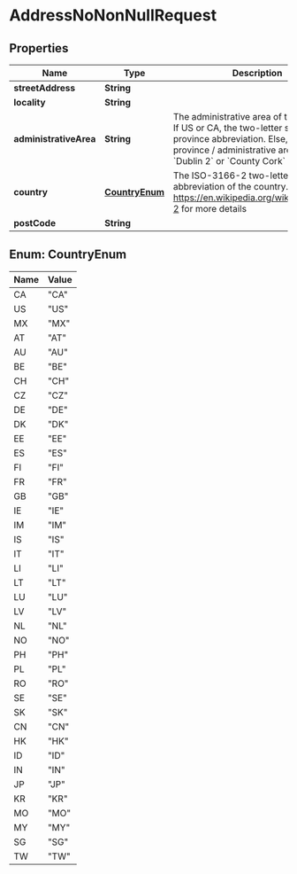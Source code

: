 

# AddressNoNonNullRequest


## Properties

Name | Type | Description | Notes
------------ | ------------- | ------------- | -------------
**streetAddress** | **String** |  | 
**locality** | **String** |  | 
**administrativeArea** | **String** | The administrative area of the address. If US or CA, the two-letter state or province abbreviation. Else, the province / administrative area; such as, &#x60;Dublin 2&#x60; or &#x60;County Cork&#x60;  | 
**country** | [**CountryEnum**](#CountryEnum) | The ISO-3166-2 two-letter abbreviation of the country. Reference https://en.wikipedia.org/wiki/ISO_3166-2 for more details  | 
**postCode** | **String** |  | 



## Enum: CountryEnum

Name | Value
---- | -----
CA | &quot;CA&quot;
US | &quot;US&quot;
MX | &quot;MX&quot;
AT | &quot;AT&quot;
AU | &quot;AU&quot;
BE | &quot;BE&quot;
CH | &quot;CH&quot;
CZ | &quot;CZ&quot;
DE | &quot;DE&quot;
DK | &quot;DK&quot;
EE | &quot;EE&quot;
ES | &quot;ES&quot;
FI | &quot;FI&quot;
FR | &quot;FR&quot;
GB | &quot;GB&quot;
IE | &quot;IE&quot;
IM | &quot;IM&quot;
IS | &quot;IS&quot;
IT | &quot;IT&quot;
LI | &quot;LI&quot;
LT | &quot;LT&quot;
LU | &quot;LU&quot;
LV | &quot;LV&quot;
NL | &quot;NL&quot;
NO | &quot;NO&quot;
PH | &quot;PH&quot;
PL | &quot;PL&quot;
RO | &quot;RO&quot;
SE | &quot;SE&quot;
SK | &quot;SK&quot;
CN | &quot;CN&quot;
HK | &quot;HK&quot;
ID | &quot;ID&quot;
IN | &quot;IN&quot;
JP | &quot;JP&quot;
KR | &quot;KR&quot;
MO | &quot;MO&quot;
MY | &quot;MY&quot;
SG | &quot;SG&quot;
TW | &quot;TW&quot;



